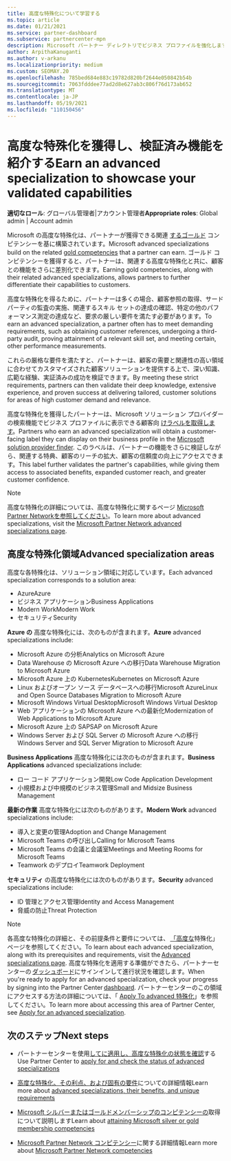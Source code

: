 ```yaml
---
title: 高度な特殊化について学習する
ms.topic: article
ms.date: 01/21/2021
ms.service: partner-dashboard
ms.subservice: partnercenter-mpn
description: Microsoft パートナー ディレクトリでビジネス プロファイルを強化します。 既存の Gold および Silver コンピテンシーと共に取得できる高度な特殊化について説明します。
author: ArpithaKanuganti
ms.author: v-arkanu
ms.localizationpriority: medium
ms.custom: SEOMAY.20
ms.openlocfilehash: 785bed684e883c19782d820bf2644e050842b54b
ms.sourcegitcommit: 7063fdddee77ad2d8e627ab3c806f76d173ab652
ms.translationtype: MT
ms.contentlocale: ja-JP
ms.lasthandoff: 05/19/2021
ms.locfileid: "110150456"
---
```

# <a name="earn-an-advanced-specialization-to-showcase-your-validated-capabilities"></a><span data-ttu-id="e7145-104">高度な特殊化を獲得し、検証済み機能を紹介する</span><span class="sxs-lookup"><span data-stu-id="e7145-104">Earn an advanced specialization to showcase your validated capabilities</span></span>

<span data-ttu-id="e7145-105">**適切なロール**: グローバル管理者|アカウント管理者</span><span class="sxs-lookup"><span data-stu-id="e7145-105">**Appropriate roles**: Global admin | Account admin</span></span>

<span data-ttu-id="e7145-106">Microsoft の高度な特殊化は、パートナーが獲得できる関連 [するゴールド](learn-about-competencies.md) コンピテンシーを基に構築されています。</span><span class="sxs-lookup"><span data-stu-id="e7145-106">Microsoft advanced specializations build on the related [gold competencies](learn-about-competencies.md) that a partner can earn.</span></span> <span data-ttu-id="e7145-107">ゴールド コンピテンシーを獲得すると、パートナーは、関連する高度な特殊化と共に、顧客との機能をさらに差別化できます。</span><span class="sxs-lookup"><span data-stu-id="e7145-107">Earning gold competencies, along with their related advanced specializations, allows partners to further differentiate their capabilities to customers.</span></span>

<span data-ttu-id="e7145-108">高度な特殊化を得るために、パートナーは多くの場合、顧客参照の取得、サードパーティの監査の実施、関連するスキル セットの達成の確認、特定の他のパフォーマンス測定の達成など、要求の厳しい要件を満たす必要があります。</span><span class="sxs-lookup"><span data-stu-id="e7145-108">To earn an advanced specialization, a partner often has to meet demanding requirements, such as obtaining customer references, undergoing a third-party audit, proving attainment of a relevant skill set, and meeting certain, other performance measurements.</span></span>

<span data-ttu-id="e7145-109">これらの厳格な要件を満たすと、パートナーは、顧客の需要と関連性の高い領域に合わせてカスタマイズされた顧客ソリューションを提供する上で、深い知識、広範な経験、実証済みの成功を検証できます。</span><span class="sxs-lookup"><span data-stu-id="e7145-109">By meeting these strict requirements, partners can then validate their deep knowledge, extensive experience, and proven success at delivering tailored, customer solutions for areas of high customer demand and relevance.</span></span>

<span data-ttu-id="e7145-110">高度な特殊化を獲得したパートナーは、Microsoft ソリューション プロバイダー の検索機能でビジネス プロファイルに表示できる顧客向 [けラベルを取得します](https://www.microsoft.com/solution-providers/home)。</span><span class="sxs-lookup"><span data-stu-id="e7145-110">Partners who earn an advanced specialization will obtain a customer-facing label they can display on their business profile in the [Microsoft solution provider finder](https://www.microsoft.com/solution-providers/home).</span></span> <span data-ttu-id="e7145-111">このラベルは、パートナーの機能をさらに検証しながら、関連する特典、顧客のリーチの拡大、顧客の信頼度の向上にアクセスできます。</span><span class="sxs-lookup"><span data-stu-id="e7145-111">This label further validates the partner's capabilities, while giving them access to associated benefits, expanded customer reach, and greater customer confidence.</span></span>

> [!NOTE]
> <span data-ttu-id="e7145-112">高度な特殊化の詳細については、高度な特殊化に関するページ [Microsoft Partner Networkを参照してください](https://partner.microsoft.com/membership/advanced-specialization)。</span><span class="sxs-lookup"><span data-stu-id="e7145-112">To learn more about advanced specializations, visit the [Microsoft Partner Network advanced specializations page](https://partner.microsoft.com/membership/advanced-specialization).</span></span>

## <a name="advanced-specialization-areas"></a><span data-ttu-id="e7145-113">高度な特殊化領域</span><span class="sxs-lookup"><span data-stu-id="e7145-113">Advanced specialization areas</span></span>

<span data-ttu-id="e7145-114">高度な各特殊化は、ソリューション領域に対応しています。</span><span class="sxs-lookup"><span data-stu-id="e7145-114">Each advanced specialization corresponds to a solution area:</span></span>

- <span data-ttu-id="e7145-115">Azure</span><span class="sxs-lookup"><span data-stu-id="e7145-115">Azure</span></span>
- <span data-ttu-id="e7145-116">ビジネス アプリケーション</span><span class="sxs-lookup"><span data-stu-id="e7145-116">Business Applications</span></span>
- <span data-ttu-id="e7145-117">Modern Work</span><span class="sxs-lookup"><span data-stu-id="e7145-117">Modern Work</span></span>
- <span data-ttu-id="e7145-118">セキュリティ</span><span class="sxs-lookup"><span data-stu-id="e7145-118">Security</span></span>

<span data-ttu-id="e7145-119">**Azure の** 高度な特殊化には、次のものが含まれます。</span><span class="sxs-lookup"><span data-stu-id="e7145-119">**Azure** advanced specializations include:</span></span>

- <span data-ttu-id="e7145-120">Microsoft Azure の分析</span><span class="sxs-lookup"><span data-stu-id="e7145-120">Analytics on Microsoft Azure</span></span>
- <span data-ttu-id="e7145-121">Data Warehouse の Microsoft Azure への移行</span><span class="sxs-lookup"><span data-stu-id="e7145-121">Data Warehouse Migration to Microsoft Azure</span></span>
- <span data-ttu-id="e7145-122">Microsoft Azure 上の Kubernetes</span><span class="sxs-lookup"><span data-stu-id="e7145-122">Kubernetes on Microsoft Azure</span></span>
- <span data-ttu-id="e7145-123">Linux およびオープン ソース データベースへの移行Microsoft Azure</span><span class="sxs-lookup"><span data-stu-id="e7145-123">Linux and Open Source Databases Migration to Microsoft Azure</span></span>
- <span data-ttu-id="e7145-124">Microsoft Windows Virtual Desktop</span><span class="sxs-lookup"><span data-stu-id="e7145-124">Microsoft Windows Virtual Desktop</span></span>
- <span data-ttu-id="e7145-125">Web アプリケーションの Microsoft Azure への最新化</span><span class="sxs-lookup"><span data-stu-id="e7145-125">Modernization of Web Applications to Microsoft Azure</span></span>
- <span data-ttu-id="e7145-126">Microsoft Azure 上の SAP</span><span class="sxs-lookup"><span data-stu-id="e7145-126">SAP on Microsoft Azure</span></span>
- <span data-ttu-id="e7145-127">Windows Server および SQL Server の Microsoft Azure への移行</span><span class="sxs-lookup"><span data-stu-id="e7145-127">Windows Server and SQL Server Migration to Microsoft Azure</span></span>

<span data-ttu-id="e7145-128">**Business Applications** 高度な特殊化には次のものが含まれます。</span><span class="sxs-lookup"><span data-stu-id="e7145-128">**Business Applications** advanced specializations include:</span></span>

- <span data-ttu-id="e7145-129">ロー コード アプリケーション開発</span><span class="sxs-lookup"><span data-stu-id="e7145-129">Low Code Application Development</span></span>
- <span data-ttu-id="e7145-130">小規模および中規模のビジネス管理</span><span class="sxs-lookup"><span data-stu-id="e7145-130">Small and Midsize Business Management</span></span>

<span data-ttu-id="e7145-131">**最新の作業** 高度な特殊化には次のものがあります。</span><span class="sxs-lookup"><span data-stu-id="e7145-131">**Modern Work** advanced specializations include:</span></span>

- <span data-ttu-id="e7145-132">導入と変更の管理</span><span class="sxs-lookup"><span data-stu-id="e7145-132">Adoption and Change Management</span></span>
- <span data-ttu-id="e7145-133">Microsoft Teams の呼び出し</span><span class="sxs-lookup"><span data-stu-id="e7145-133">Calling for Microsoft Teams</span></span>
- <span data-ttu-id="e7145-134">Microsoft Teams の会議と会議室</span><span class="sxs-lookup"><span data-stu-id="e7145-134">Meetings and Meeting Rooms for Microsoft Teams</span></span>
- <span data-ttu-id="e7145-135">Teamwork のデプロイ</span><span class="sxs-lookup"><span data-stu-id="e7145-135">Teamwork Deployment</span></span>

<span data-ttu-id="e7145-136">**セキュリティ** の高度な特殊化には次のものがあります。</span><span class="sxs-lookup"><span data-stu-id="e7145-136">**Security** advanced specializations include:</span></span>

- <span data-ttu-id="e7145-137">ID 管理とアクセス管理</span><span class="sxs-lookup"><span data-stu-id="e7145-137">Identity and Access Management</span></span>
- <span data-ttu-id="e7145-138">脅威の防止</span><span class="sxs-lookup"><span data-stu-id="e7145-138">Threat Protection</span></span>

> [!NOTE]
> <span data-ttu-id="e7145-139">各高度な特殊化の詳細と、その前提条件と要件については、 [「高度な](https://partner.microsoft.com/membership/advanced-specialization)特殊化」ページを参照してください。</span><span class="sxs-lookup"><span data-stu-id="e7145-139">To learn about each advanced specialization, along with its prerequisites and requirements, visit the [Advanced specializations page](https://partner.microsoft.com/membership/advanced-specialization).</span></span> <span data-ttu-id="e7145-140">高度な特殊化を適用する準備ができたら、パートナーセンターの [ダッシュボード](https://partner.microsoft.com/dashboard)にサインインして進行状況を確認します。</span><span class="sxs-lookup"><span data-stu-id="e7145-140">When you're ready to apply for an advanced specialization, check your progress by signing into the Partner Center [dashboard](https://partner.microsoft.com/dashboard).</span></span> <span data-ttu-id="e7145-141">パートナーセンターのこの領域にアクセスする方法の詳細については、「 [Apply To advanced 特殊化](advanced-specializations-apply.md)」を参照してください。</span><span class="sxs-lookup"><span data-stu-id="e7145-141">To learn more about accessing this area of Partner Center, see [Apply for an advanced specialization](advanced-specializations-apply.md).</span></span>

## <a name="next-steps"></a><span data-ttu-id="e7145-142">次のステップ</span><span class="sxs-lookup"><span data-stu-id="e7145-142">Next steps</span></span>

- <span data-ttu-id="e7145-143">パートナーセンターを使用[してに適用し、高度な特殊化の状態を確認](advanced-specializations-apply.md)する</span><span class="sxs-lookup"><span data-stu-id="e7145-143">Use Partner Center to [apply for and check the status of advanced specializations](advanced-specializations-apply.md)</span></span>

- <span data-ttu-id="e7145-144">[高度な特殊化、その利点、および固有の要件](https://partner.microsoft.com/membership/advanced-specialization)についての詳細情報</span><span class="sxs-lookup"><span data-stu-id="e7145-144">Learn more about [advanced specializations, their benefits, and unique requirements](https://partner.microsoft.com/membership/advanced-specialization)</span></span>

- <span data-ttu-id="e7145-145">[Microsoft シルバーまたはゴールドメンバーシップのコンピテンシーの](learn-about-competencies.md)取得について説明します</span><span class="sxs-lookup"><span data-stu-id="e7145-145">Learn about [attaining Microsoft silver or gold membership competencies](learn-about-competencies.md)</span></span>

- <span data-ttu-id="e7145-146">[Microsoft Partner Network コンピテンシー](https://partner.microsoft.com/membership/competencies)に関する詳細情報</span><span class="sxs-lookup"><span data-stu-id="e7145-146">Learn more about [Microsoft Partner Network competencies](https://partner.microsoft.com/membership/competencies)</span></span>